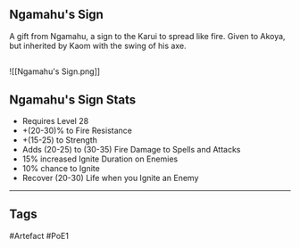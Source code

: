 ## Ngamahu's Sign
A gift from Ngamahu,
a sign to the Karui to spread like fire.
Given to Akoya, but inherited by Kaom with the swing of his axe.
##
![[Ngamahu's Sign.png]]
## Ngamahu's Sign Stats
- Requires Level 28
- +(20-30)% to Fire Resistance
- +(15-25) to Strength
- Adds (20-25) to (30-35) Fire Damage to Spells and Attacks
- 15% increased Ignite Duration on Enemies
- 10% chance to Ignite
- Recover (20-30) Life when you Ignite an Enemy


---
## Tags
#Artefact
#PoE1